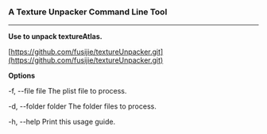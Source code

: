 ### A Texture Unpacker Command Line Tool

---

**Use to unpack textureAtlas.**

[https://github.com/fusijie/textureUnpacker.git](https://github.com/fusijie/textureUnpacker.git)

**Options**

-f, --file file The plist file to process.

-d, --folder folder The folder files to process.

-h, --help Print this usage guide.
